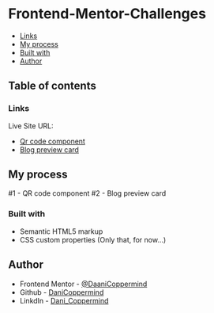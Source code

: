 # Frontend-Mentor-Challenges

- [Links](#links)
- [My process](#my-process)
- [Built with](#built-with)
- [Author](#author)

## Table of contents

### Links
Live Site URL: 
- [Qr code component](https://phenomenal-smakager-6d6b9d.netlify.app/)
- [Blog preview card](https://65887ebb58d63a64fb20bb50--imaginative-gelato-5597e0.netlify.app/)

## My process

#1 - QR code component
#2 - Blog preview card

### Built with

- Semantic HTML5 markup
- CSS custom properties
  (Only that, for now...)

## Author

- Frontend Mentor - [@DaaniCoppermind](https://www.frontendmentor.io/profile/DaniCoppermind)
- Github - [DaniCoppermind](https://github.com/DaniCoppermind)
- LinkdIn - [Dani_Coppermind](https://www.linkedin.com/in/danicoppermind/)